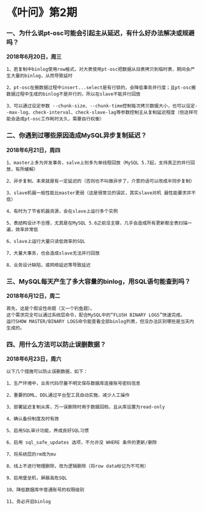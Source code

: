 # 《叶问》第2期

### 一、为什么说pt-osc可能会引起主从延迟，有什么好办法解决或规避吗？

**2018年6月20日，周三**

```
1、若复制中binlog使用row格式，对大表使用pt-osc把数据从旧表拷贝到临时表，期间会产生大量的binlog，从而导致延时

2、pt-osc在搬数据过程中insert...select是有行锁的，会降低事务并行度；且pt-osc搬数据过程中生成的binlog不是并行的，所以在slave不能并行回放

3、可以通过设定参数 --chunk-size、--chunk-time控制每次拷贝数据大小，也可以设定--max-log、check-interval、check-slave-lag等参数控制主从复制延迟程度（但这样可能会造成pt-osc工作耗时太久，需要自行权衡）
```



### **二、你遇到过哪些原因造成MySQL异步复制延迟？**

**2018年6月21日，周四**

```
1、master上多为并发事务，salve上则多为单线程回放（MySQL 5.7起，支持真正的并行回放，有所缓解）

2、异步复制，本来就是有一定延迟的（否则也不叫做异步了，介意的话可以改成半同步复制）

3、slave机器一般性能比master更弱（这是很常见的误区，其实slave对机 器性能要求并不低）

4、有时为了节省机器资源，会在slave上运行多个实例

5、表结构设计不合理，尤其是在MySQL 5.6之前没主键，几乎会造成所有更新都全表扫描一遍，效率非常低

6、slave上运行大量只读低效率的SQL

7、大量大事务，也会造成slave无法并行回放 

8、业务设计缺陷，或网络延迟等导致延迟
```



### **三、MySQL每天产生了多大容量的binlog，用SQL语句能查到吗？**

**2018年6月12日，周二**

```
首先，这是个假设性命题（又一个钓鱼题）。 
这个需求完全可以通过系统层命令，配合MySQL中的“FLUSH BINARY LOGS”快速完成。 
运行SHOW MASTER/BINARY LOGS命令能查看全部binlog列表，但没办法区别哪些是当天内生成的。
```



### 四、**用什么方法可以防止误删数据？**

**2018年6月23日，周六**

```
以下几个措施可以防止误删数据，如下： 

1、生产环境中，业务代码尽量不明文保存数据库连接账号密码信息

2、重要的DML、DDL通过平台型工具自动实施，减少人工操作

3、部署延迟复制从库，万一误删除时用于数据回档，且从库设置为read-only

4、确认备份制度及时有效

5、启用SQL审计功能，养成良好SQL习惯

6、启用 sql_safe_updates 选项，不允许没 WHERE 条件的更新/删除

7、将系统层的rm改为mv

8、线上不进行物理删除，改为逻辑删除（将row data标记为不可用）

9、启用堡垒机，屏蔽高危SQL

10、降低数据库中普通账号的权限级别

11、务必开启binlog
```

